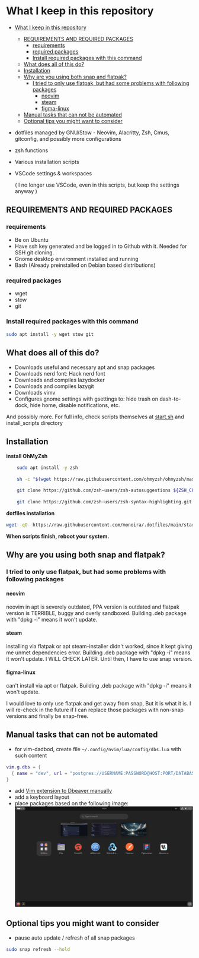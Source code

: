 # What I keep in this repository

<!--toc:start-->

- [What I keep in this repository](#what-i-keep-in-this-repository)

  - [REQUIREMENTS AND REQUIRED PACKAGES](#requirements-and-required-packages)
    - [requirements](#requirements)
    - [required packages](#required-packages)
    - [Install required packages with this command](#install-required-packages-with-this-command)
  - [What does all of this do?](#what-does-all-of-this-do)
  - [Installation](#installation)
  - [Why are you using both snap and flatpak?](#why-are-you-using-both-snap-and-flatpak)
    - [I tried to only use flatpak, but had some problems with following packages](#i-tried-to-only-use-flatpak-but-had-some-problems-with-following-packages)
      - [neovim](#neovim)
      - [steam](#steam)
      - [figma-linux](#figma-linux)
  - [Manual tasks that can not be automated](#manual-tasks-that-can-not-be-automated)
  - [Optional tips you might want to consider](#optional-tips-you-might-want-to-consider)
  <!--toc:end-->

- dotfiles managed by GNU/Stow - Neovim, Alacritty, Zsh, Cmus, gitconfig,
  and possibly more configurations
- zsh functions
- Various installation scripts
- VSCode settings & workspaces

  ( I no longer use VSCode, even in this scripts, but keep the settings anyway )

## REQUIREMENTS AND REQUIRED PACKAGES

### requirements

- Be on Ubuntu
- Have ssh key generated and be logged in to Github with it.
  Needed for SSH git cloning.
- Gnome desktop environment installed and running
- Bash (Already preinstalled on Debian based distributions)

### required packages

- wget
- stow
- git

### Install required packages with this command

```bash
sudo apt install -y wget stow git
```

## What does all of this do?

- Downloads useful and necessary apt and snap packages
- Downloads nerd font: Hack nerd font
- Downloads and compiles lazydocker
- Downloads and compiles lazygit
- Downloads vimv
- Configures gnome settings with gsettings to:
  hide trash on dash-to-dock, hide home, disable notifications, etc.

And possibly more.
For full info, check scripts themselves at
[start.sh](./start.sh)
and
install_scripts directory

## Installation

**install OhMyZsh**

```bash
    sudo apt install -y zsh
```

```bash
    sh -c "$(wget https://raw.githubusercontent.com/ohmyzsh/ohmyzsh/master/tools/install.sh -O -)"
```

```bash
    git clone https://github.com/zsh-users/zsh-autosuggestions ${ZSH_CUSTOM:-~/.oh-my-zsh/custom}/plugins/zsh-autosuggestions
```

```bash
    git clone https://github.com/zsh-users/zsh-syntax-highlighting.git ${ZSH_CUSTOM:-~/.oh-my-zsh/custom}/plugins/zsh-syntax-highlighting
```

**dotfiles installation**

```bash
wget -qO- https://raw.githubusercontent.com/monoira/.dotfiles/main/start.sh | bash
```

**When scripts finish, reboot your system.**

## Why are you using both snap and flatpak?

### I tried to only use flatpak, but had some problems with following packages

#### neovim

neovim in apt is severely outdated, PPA version is outdated and
flatpak version is TERRIBLE, buggy and overly sandboxed.
Building .deb package with "dpkg -i" means it won't update.

#### steam

installing via flatpak or apt steam-installer didn't worked, since
it kept giving me unmet dependencies error.
Building .deb package with "dpkg -i" means it won't update.
I WILL CHECK LATER. Until then, I have to use snap version.

#### figma-linux

can't install via apt or flatpak.
Building .deb package with "dpkg -i" means it won't update.

I would love to only use flatpak and get away from snap,
But it is what it is.
I will re-check in the future if I can replace those packages
with non-snap versions and finally be snap-free.

## Manual tasks that can not be automated

- for vim-dadbod, create file `~/.config/nvim/lua/config/dbs.lua` with such content

```lua
vim.g.dbs = {
  { name = "dev", url = "postgres://USERNAME:PASSWORD@HOST:PORT/DATABASE_NAME" },
}
```

- add [Vim extension to Dbeaver manually](https://www.youtube.com/watch?v=soznrFTtL2s)
- add a keyboard layout
- place packages based on the following image:
  ![Image of packages on Ubuntu](./_docs/packages.png)

## Optional tips you might want to consider

- pause auto update / refresh of all snap packages

```bash
sudo snap refresh --hold
```
